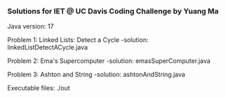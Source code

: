### Solutions for IET @ UC Davis Coding Challenge by Yuang Ma
Java version: 17

Problem 1: Linked Lists: Detect a Cycle -solution: linkedListDetectACycle.java

Problem 2: Ema's Supercomputer  -solution: emasSuperComputer.java

Problem 3: Ashton and String  -solution: ashtonAndString.java

Executable files: ./out